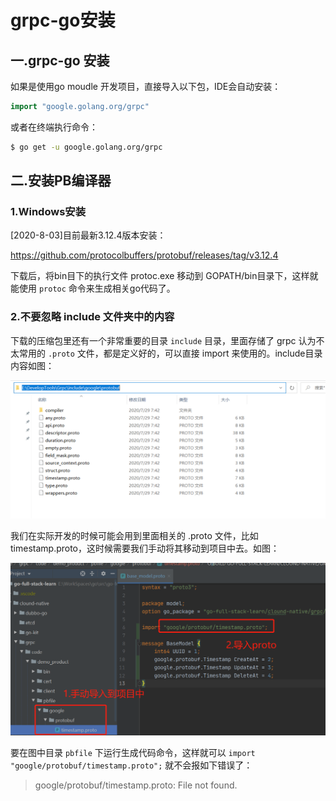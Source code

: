 # grpc-go安装

## 一.grpc-go 安装

如果是使用go moudle 开发项目，直接导入以下包，IDE会自动安装：
```go
import "google.golang.org/grpc"
```
或者在终端执行命令：
```sh
$ go get -u google.golang.org/grpc
```

## 二.安装PB编译器

### 1.Windows安装
[2020-8-03]目前最新3.12.4版本安装：

https://github.com/protocolbuffers/protobuf/releases/tag/v3.12.4

下载后，将bin目下的执行文件 protoc.exe 移动到 GOPATH/bin目录下，这样就能使用 `protoc` 命令来生成相关go代码了。


### 2.不要忽略 include 文件夹中的内容

下载的压缩包里还有一个非常重要的目录 `include` 目录，里面存储了 grpc 认为不太常用的 `.proto` 文件，都是定义好的，可以直接 import 来使用的。include目录内容如图：

![grpc_include目录](../img/grpc_include目录.png)

我们在实际开发的时候可能会用到里面相关的 .proto 文件，比如 timestamp.proto，这时候需要我们手动将其移动到项目中去。如图：

![项目中使用proto](../img/项目中使用proto.png)

要在图中目录 `pbfile` 下运行生成代码命令，这样就可以 `import "google/protobuf/timestamp.proto";` 就不会报如下错误了：
>google/protobuf/timestamp.proto: File not found. 



